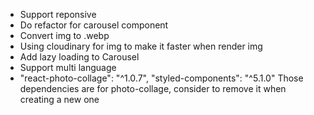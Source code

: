 * Support reponsive
* Do refactor for carousel component
* Convert img to .webp
* Using cloudinary for img to make it faster when render img
* Add lazy loading to Carousel
* Support multi language
* "react-photo-collage": "^1.0.7",
  "styled-components": "^5.1.0"
  Those dependencies are for photo-collage, consider to remove it when creating a new one

